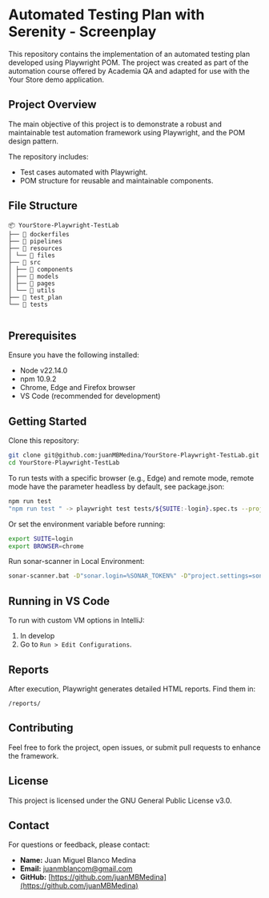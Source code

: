# Automated Testing Plan with Serenity - Screenplay

This repository contains the implementation of an automated testing plan developed using Playwright POM. The project was created as part of the automation course offered by Academia QA and adapted for use with the Your Store demo application.

## Project Overview

The main objective of this project is to demonstrate a robust and maintainable test automation framework using Playwright, and the POM design pattern.

The repository includes:
- Test cases automated with Playwright.
- POM structure for reusable and maintainable components.


## File Structure
```
📦 YourStore-Playwright-TestLab
├── 📁 dockerfiles
├── 📁 pipelines
├── 📁 resources
│ └── 📁 files
├── 📁 src
│ ├── 📁 components
│ ├── 📁 models
│ ├── 📁 pages
│ └── 📁 utils
├── 📁 test_plan
└── 📁 tests


```

## Prerequisites

Ensure you have the following installed:
- Node v22.14.0
- npm 10.9.2
- Chrome, Edge and Firefox browser
- VS Code (recommended for development)

## Getting Started

Clone this repository:
```bash
git clone git@github.com:juanMBMedina/YourStore-Playwright-TestLab.git
cd YourStore-Playwright-TestLab
```

To run tests with a specific browser (e.g., Edge) and remote mode, remote mode have the parameter headless by default, see package.json:
```bash
npm run test
"npm run test " -> playwright test tests/${SUITE:-login}.spec.ts --project=${BROWSER:-chromium}
```

Or set the environment variable before running:
```bash
export SUITE=login
export BROWSER=chrome
```
Run sonar-scanner in Local Environment:
```bash
sonar-scanner.bat -D"sonar.login=%SONAR_TOKEN%" -D"project.settings=sonar-scanner.properties" -D"sonar.projectBaseDir=."
```

## Running in VS Code

To run with custom VM options in IntelliJ:
1. In develop
2. Go to `Run > Edit Configurations`.

## Reports

After execution, Playwright generates detailed HTML reports. Find them in:
```
/reports/
```

## Contributing

Feel free to fork the project, open issues, or submit pull requests to enhance the framework.

## License

This project is licensed under the GNU General Public License v3.0.

## Contact

For questions or feedback, please contact:

- **Name:** Juan Miguel Blanco Medina
- **Email:** juanmblancom@gmail.com
- **GitHub:** [https://github.com/juanMBMedina](https://github.com/juanMBMedina)
